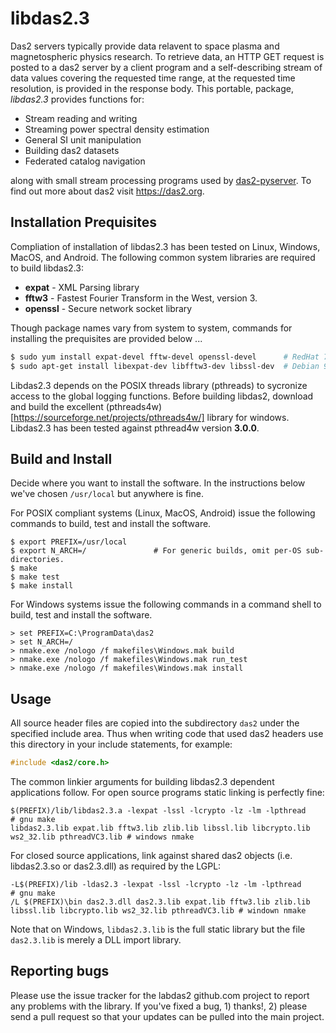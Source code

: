 # libdas2.3


Das2 servers typically provide data relavent to space plasma and magnetospheric
physics research.  To retrieve data, an HTTP GET request is posted to a das2 
server by a client program and a self-describing stream of data values covering
the requested time range, at the requested time resolution, is provided in the
response body.  This portable, package, *libdas2.3* provides functions for: 

  * Stream reading and writing
  * Streaming power spectral density estimation
  * General SI unit manipulation
  * Building das2 datasets
  * Federated catalog navigation
  
along with small stream processing programs used by [das2-pyserver](https://github.com/das-developers/das2-pyserver).
To find out more about das2 visit https://das2.org.

## Installation Prequisites

Compliation of installation of libdas2.3 has been tested on Linux, Windows,
MacOS, and Android.  The following common system libraries are required to
build libdas2.3:

  * **expat** - XML Parsing library
  * **fftw3** - Fastest Fourier Transform in the West, version 3.
  * **openssl** - Secure network socket library
 
Though package names vary from system to system, commands for installing the
prequisites are provided below \.\.\.
```bash
$ sudo yum install expat-devel fftw-devel openssl-devel      # RedHat 7 and similar
$ sudo apt-get install libexpat-dev libfftw3-dev libssl-dev  # Debian 9 and similar
```

Libdas2.3 depends on the POSIX threads library (pthreads) to sycronize access
to the global logging functions.  Before building libdas2, download and build the
excellent (pthreads4w)[https://sourceforge.net/projects/pthreads4w/] library for
windows.  Libdas2.3 has been tested against pthread4w version **3.0.0**.

## Build and Install

Decide where you want to install the software.  In the instructions below we've
chosen `/usr/local` but anywhere is fine. 

For POSIX compliant systems (Linux, MacOS, Android) issue the following commands
to build, test and install the software.

```
$ export PREFIX=/usr/local
$ export N_ARCH=/               # For generic builds, omit per-OS sub-directories.
$ make
$ make test
$ make install
```

For Windows systems issue the following commands in a command shell to build, test
and install the software.

```batchfile
> set PREFIX=C:\ProgramData\das2
> set N_ARCH=/
> nmake.exe /nologo /f makefiles\Windows.mak build
> nmake.exe /nologo /f makefiles\Windows.mak run_test
> nmake.exe /nologo /f makefiles\Windows.mak install
```

## Usage

All source header files are copied into the subdirectory `das2` under the 
specified include area.  Thus when writing code that used das2 headers use
this directory in your include statements, for example:

```C
#include <das2/core.h>
```

The common linkier arguments for building libdas2.3 dependent applications follow.
For open source programs static linking is perfectly fine:

```make
$(PREFIX)/lib/libdas2.3.a -lexpat -lssl -lcrypto -lz -lm -lpthread                            # gnu make
libdas2.3.lib expat.lib fftw3.lib zlib.lib libssl.lib libcrypto.lib ws2_32.lib pthreadVC3.lib # windows nmake
```

For closed source applications, link against shared das2 objects (i.e. libdas2.3.so
or das2.3.dll) as required by the LGPL:

```make
-L$(PREFIX)/lib -ldas2.3 -lexpat -lssl -lcrypto -lz -lm -lpthread                            # gnu make
/L $(PREFIX)\bin das2.3.dll das2.3.lib expat.lib fftw3.lib zlib.lib libssl.lib libcrypto.lib ws2_32.lib pthreadVC3.lib # windown nmake
```

Note that on Windows, `libdas2.3.lib` is the full static library but the file
`das2.3.lib` is merely a DLL import library.

## Reporting bugs

Please use the issue tracker for the labdas2 github.com project to report any
problems with the library.  If you've fixed a bug, 1) thanks!, 2) please send
a pull request so that your updates can be pulled into the main project.

